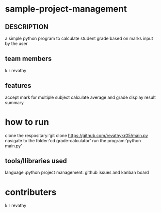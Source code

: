 # sample-project-management
## DESCRIPTION
a simple python program to calculate student grade based on marks input by the user
## team members
k r revathy
## features
accept mark for multiple subject
calculate average and grade
display result summary
# how to run
clone the respositary:'git clone https://github.com/revathykr05/main.py
navigate to the folder:'cd grade-calculator'
run the program:'python main.py'
## tools/llibraries used
language :python
project management: github issues and kanban board
# contributers
k r revathy

